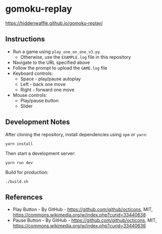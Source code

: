 # gomoku-replay

https://hiddenwaffle.github.io/gomoku-replay/

## Instructions

* Run a game using ```play_one_on_one_v3.py```
  * Otherwise, use the ```EXAMPLE.log``` file in this repository
* Navigate to the URL specified above
* Follow the prompt to upload the ```GAME.log``` file
* Keyboard controls:
  * Space - play/pause autoplay
  * Left - back one move
  * Right - forward one move
* Mouse controls:
  * Play/pause button
  * Slider

## Development Notes

After cloning the repository, install dependencies using ```npm``` or ```yarn```:

```
yarn install
```

Then start a development server:

```
yarn run dev
```

Build for production:

```
./build.sh
```

## References

* Play Button - By GitHub - https://github.com/github/octicons, MIT, https://commons.wikimedia.org/w/index.php?curid=33440638
* Pause Button - By GitHub - https://github.com/github/octicons, MIT, https://commons.wikimedia.org/w/index.php?curid=33440636
